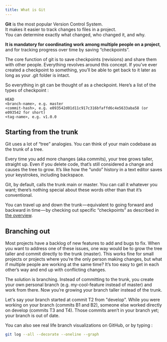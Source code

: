```yaml
---
title: What is Git
---
```


**Git** is the most popular Version Control System.  
It makes it easier to track changes to files in a project.  
You can determine exactly what changed, who changed it, and why.

**It is mandatory for coordinating work among multiple people on a project**, and for tracking progress over time by saving “checkpoints”.  

The core function of git is to save checkpoints (revisions) and share them with other people. Everything revolves around this concept.
If you’ve ever created a checkpoint to something, you’ll be able to get back to it later as long as your .git folder is intact.

So everything in git can be thought of as a checkpoint. Here’s a list of the types of checkpoint :

```
HEAD
<branch-name>, e.g. master
<commit-hash>, e.g. e093542d01d11c917c316bfaffd6c4e5633aba58 (or e093542 for short)
<tag-name>, e.g. v1.0.0
```

## Starting from the trunk

Git uses a lot of “tree” analogies. You can think of your main codebase as the trunk of a tree.

Every time you add more changes (aka commits), your tree grows taller, straight up. Even if you delete code, that’s still considered a change and causes the tree to grow. It’s like how the “undo” history in a text editor saves your keystrokes, including backspace.

Git, by default, calls the trunk main or master. You can call it whatever you want; there’s nothing special about these words other than that it’s conventional.

You can travel up and down the trunk — equivalent to going forward and backward in time — by checking out specific “checkpoints” as described in [the overview](./overview).

## Branching out

Most projects have a backlog of new features to add and bugs to fix. When you want to address one of these issues, one way would be to grow the tree taller and commit directly to the trunk (master). This works fine for small projects or projects where you’re the only person making changes, but what if multiple people are working at the same time? It’s too easy to get in each other’s way and end up with conflicting changes.

The solution is branching. Instead of committing to the trunk, you create your own personal branch (e.g. my-cool-feature instead of master) and work from there. Now you’re growing your branch taller instead of the trunk.

Let's say your branch started at commit T2 from "develop". While you were working on your branch (commits B1 and B2), someone else worked directly on develop (commits T3 and T4). Those commits aren’t in your branch yet; your branch is out of date.

You can also see real life branch visualizations on GitHub, or by typing :

```bash
git log --all --decorate --oneline --graph
```

